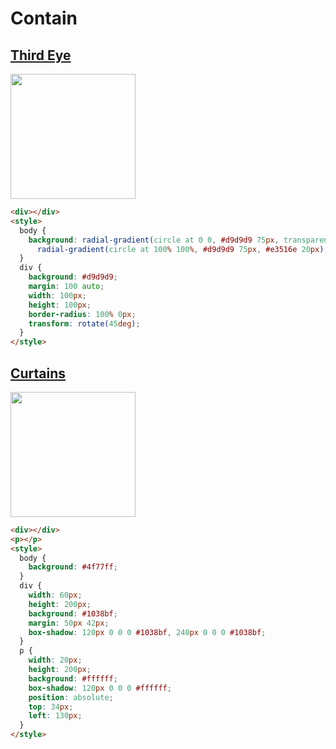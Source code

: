 # Contain

## [Third Eye](https://cssbattle.dev/play/141)

<img width="200px" src="https://cssbattle.dev/targets/141.png">

```html
<div></div>
<style>
  body {
    background: radial-gradient(circle at 0 0, #d9d9d9 75px, transparent 20px),
      radial-gradient(circle at 100% 100%, #d9d9d9 75px, #e3516e 20px);
  }
  div {
    background: #d9d9d9;
    margin: 100 auto;
    width: 100px;
    height: 100px;
    border-radius: 100% 0px;
    transform: rotate(45deg);
  }
</style>
```

## [Curtains](https://cssbattle.dev/play/142)

<img width="200px" src="https://cssbattle.dev/targets/142.png">

```html
<div></div>
<p></p>
<style>
  body {
    background: #4f77ff;
  }
  div {
    width: 60px;
    height: 200px;
    background: #1038bf;
    margin: 50px 42px;
    box-shadow: 120px 0 0 0 #1038bf, 240px 0 0 0 #1038bf;
  }
  p {
    width: 20px;
    height: 200px;
    background: #ffffff;
    box-shadow: 120px 0 0 0 #ffffff;
    position: absolute;
    top: 34px;
    left: 130px;
  }
</style>
```
